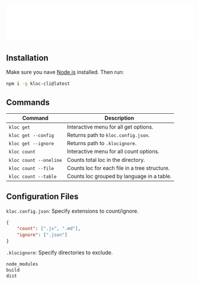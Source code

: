  ![Kloc](./docs/kloc.png)

## Installation  

Make sure you nave [Node.js](https://nodejs.org) installed. Then run:

```sh
npm i -g kloc-cli@latest
```  

## Commands  

| Command                    | Description                                      |
|----------------------------|--------------------------------------------------|
| `kloc get`                 | Interactive menu for all get options.            |
| `kloc get --config`        | Returns path to `kloc.config.json`.              |
| `kloc get --ignore`        | Returns path to `.klocignore`.                   |
| `kloc count`               | Interactive menu for all count options.          |
| `kloc count --oneline`     | Counts total loc in the directory.               |
| `kloc count --file`        | Counts loc for each file in a tree structure.    |
| `kloc count --table`       | Counts loc grouped by language in a table.       |


## Configuration Files  

`kloc.config.json`: Specify extensions to count/ignore.  
 
  ```json
  {
      "count": [".js", ".md"],
      "ignore": [".json"]
  }
  ```  

`.klocignore`: Specify directories to exclude.  
  
  ```plaintext
  node_modules
  build
  dist
  ```  
